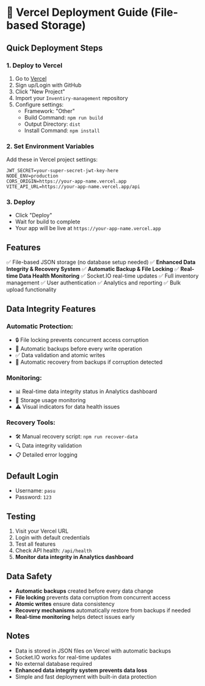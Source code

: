 # 🚀 Vercel Deployment Guide (File-based Storage)

## Quick Deployment Steps

### 1. Deploy to Vercel
1. Go to [Vercel](https://vercel.com)
2. Sign up/Login with GitHub
3. Click "New Project"
4. Import your `Inventiry-management` repository
5. Configure settings:
   - Framework: "Other"
   - Build Command: `npm run build`
   - Output Directory: `dist`
   - Install Command: `npm install`

### 2. Set Environment Variables
Add these in Vercel project settings:

```
JWT_SECRET=your-super-secret-jwt-key-here
NODE_ENV=production
CORS_ORIGIN=https://your-app-name.vercel.app
VITE_API_URL=https://your-app-name.vercel.app/api
```

### 3. Deploy
- Click "Deploy"
- Wait for build to complete
- Your app will be live at `https://your-app-name.vercel.app`

## Features
✅ File-based JSON storage (no database setup needed)
✅ **Enhanced Data Integrity & Recovery System**
✅ **Automatic Backup & File Locking**
✅ **Real-time Data Health Monitoring**
✅ Socket.IO real-time updates
✅ Full inventory management
✅ User authentication
✅ Analytics and reporting
✅ Bulk upload functionality

## Data Integrity Features

### **Automatic Protection:**
- 🔒 File locking prevents concurrent access corruption
- 💾 Automatic backups before every write operation
- ✅ Data validation and atomic writes
- 🔄 Automatic recovery from backups if corruption detected

### **Monitoring:**
- 📊 Real-time data integrity status in Analytics dashboard
- 💾 Storage usage monitoring
- ⚠️ Visual indicators for data health issues

### **Recovery Tools:**
- 🛠️ Manual recovery script: `npm run recover-data`
- 🔍 Data integrity validation
- 📋 Detailed error logging

## Default Login
- Username: `pasu`
- Password: `123`

## Testing
1. Visit your Vercel URL
2. Login with default credentials
3. Test all features
4. Check API health: `/api/health`
5. **Monitor data integrity in Analytics dashboard**

## Data Safety
- **Automatic backups** created before every data change
- **File locking** prevents data corruption from concurrent access
- **Atomic writes** ensure data consistency
- **Recovery mechanisms** automatically restore from backups if needed
- **Real-time monitoring** helps detect issues early

## Notes
- Data is stored in JSON files on Vercel with automatic backups
- Socket.IO works for real-time updates
- No external database required
- **Enhanced data integrity system prevents data loss**
- Simple and fast deployment with built-in data protection 